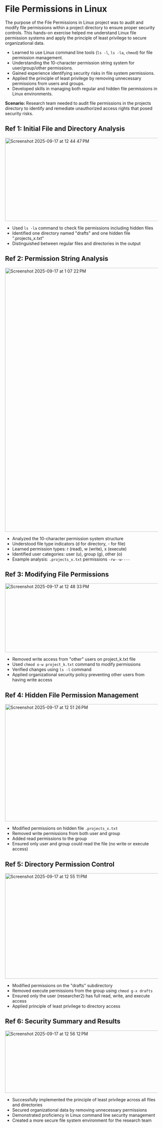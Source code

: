 # File Permissions in Linux

The purpose of the File Permissions in Linux project was to audit and modify file permissions within a project directory to ensure proper security controls. This hands-on exercise helped me understand Linux file permission systems and apply the principle of least privilege to secure organizational data.

- Learned to use Linux command line tools (`ls -l`, `ls -la`, `chmod`) for file permission management.
- Understanding the 10-character permission string system for user/group/other permissions.
- Gained experience identifying security risks in file system permissions.
- Applied the principle of least privilege by removing unnecessary permissions from users and groups.
- Developed skills in managing both regular and hidden file permissions in Linux environments.

**Scenario:** Research team needed to audit file permissions in the projects directory to identify and remediate unauthorized access rights that posed security risks.

## Ref 1: Initial File and Directory Analysis
<img width="959" height="274" alt="Screenshot 2025-09-17 at 12 44 47 PM" src="https://github.com/user-attachments/assets/8b8ff870-f23c-4373-8034-ecfc2b468825" />

- Used `ls -la` command to check file permissions including hidden files
- Identified one directory named "drafts" and one hidden file ".projects_x.txt"
- Distinguished between regular files and directories in the output

## Ref 2: Permission String Analysis
<img width="1111" height="869" alt="Screenshot 2025-09-17 at 1 07 22 PM" src="https://github.com/user-attachments/assets/2b1e7888-6fa1-4dbb-bff0-41b62047fba7" />

- Analyzed the 10-character permission system structure
- Understood file type indicators (d for directory, - for file)
- Learned permission types: r (read), w (write), x (execute)
- Identified user categories: user (u), group (g), other (o)
- Example analysis: `.projects_x.txt` permissions `-rw--w----`

## Ref 3: Modifying File Permissions
<img width="943" height="227" alt="Screenshot 2025-09-17 at 12 48 33 PM" src="https://github.com/user-attachments/assets/c2e2ced4-b23c-4d64-9458-d7b8eebed289" />

- Removed write access from "other" users on project_k.txt file
- Used `chmod o-w project_k.txt` command to modify permissions
- Verified changes using `ls -l` command
- Applied organizational security policy preventing other users from having write access

## Ref 4: Hidden File Permission Management
<img width="1014" height="386" alt="Screenshot 2025-09-17 at 12 51 26 PM" src="https://github.com/user-attachments/assets/5eba5d1f-c7ee-4def-b5f1-e4c253ae03dc" />

- Modified permissions on hidden file `.projects_x.txt`
- Removed write permissions from both user and group
- Added read permissions to the group
- Ensured only user and group could read the file (no write or execute access)

## Ref 5: Directory Permission Control
<img width="1000" height="347" alt="Screenshot 2025-09-17 at 12 55 11 PM" src="https://github.com/user-attachments/assets/3fbd2521-5038-4c77-be97-d726ce2bd364" />

- Modified permissions on the "drafts" subdirectory
- Removed execute permissions from the group using `chmod g-x drafts`
- Ensured only the user (researcher2) has full read, write, and execute access
- Applied principle of least privilege to directory access

## Ref 6: Security Summary and Results
<img width="973" height="205" alt="Screenshot 2025-09-17 at 12 56 12 PM" src="https://github.com/user-attachments/assets/5f62d7c0-606c-45f4-886c-6ba8e48f130f" />

- Successfully implemented the principle of least privilege across all files and directories
- Secured organizational data by removing unnecessary permissions
- Demonstrated proficiency in Linux command line security management
- Created a more secure file system environment for the research team
